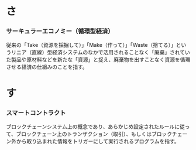 # さ #
### サーキュラーエコノミー（循環型経済）
  従来の「Take（資源を採掘して）」「Make（作って）」「Waste（捨てる）」というリニア（直線）型経済システムのなかで活用されることなく「廃棄」されていた製品や原材料などを新たな「資源」と捉え、廃棄物を出すことなく資源を循環させる経済の仕組みのことを指す。

# す #

### スマートコントラクト
  ブロックチェーンシステム上の概念であり、あらかじめ設定されたルールに従って、ブロックチェーン上のトランザクション（取引）、もしくはブロックチェーン外から取り込まれた情報をトリガーにして実行されるプログラムを指す。

